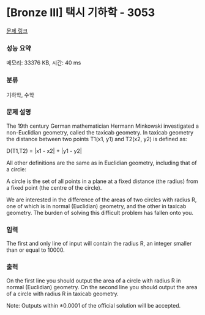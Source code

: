 # [Bronze III] 택시 기하학 - 3053 

[문제 링크](https://www.acmicpc.net/problem/3053) 

### 성능 요약

메모리: 33376 KB, 시간: 40 ms

### 분류

기하학, 수학

### 문제 설명

<p>The 19th century German mathematician Hermann Minkowski investigated a non-Euclidian geometry, called the taxicab geometry. In taxicab geometry the distance between two points T1(x1, y1) and T2(x2, y2) is defined as: </p>

<p>D(T1,T2) = |x1 - x2| + |y1 - y2| </p>

<p>All other definitions are the same as in Euclidian geometry, including that of a circle: </p>

<p>A circle is the set of all points in a plane at a fixed distance (the radius) from a fixed point (the centre of the circle). </p>

<p>We are interested in the difference of the areas of two circles with radius R, one of which is in normal (Euclidian) geometry, and the other in taxicab geometry. The burden of solving this difficult problem has fallen onto you. </p>

### 입력 

 <p>The first and only line of input will contain the radius R, an integer smaller than or equal to 10000. </p>

### 출력 

 <p>On the first line you should output the area of a circle with radius R in normal (Euclidian) geometry. On the second line you should output the area of a circle with radius R in taxicab geometry. </p>

<p>Note: Outputs within ±0.0001 of the official solution will be accepted.</p>


